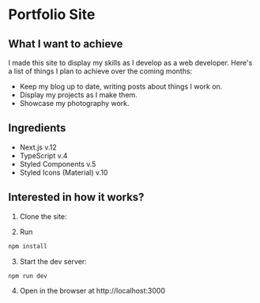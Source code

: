 # Portfolio Site

## What I want to achieve

I made this site to display my skills as I develop as a web developer. Here's a list of things I plan to achieve over the coming months:

- Keep my blog up to date, writing posts about things I work on.
- Display my projects as I make them.
- Showcase my photography work.

## Ingredients

- Next.js v.12
- TypeScript v.4
- Styled Components v.5
- Styled Icons (Material) v.10

## Interested in how it works?

1. Clone the site:

2. Run

```bash
npm install
```

3. Start the dev server:

```bash
npm run dev
```

4. Open in the browser at http://localhost:3000

